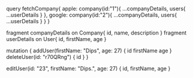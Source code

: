 query fetchCompany{
apple: company(id:"1"){
...companyDetails,
users{
...userDetails
}
},
google: company(id:"2"){
...companyDetails,
users{
...userDetails
}
}
}

fragment companyDetails on Company{
id,
name,
description
}
fragment userDetails on User{
id,
firstName,
age
}

mutation {
addUser(firstName: "Dips", age: 27) {
id
firstName
age
}
deleteUser(id: "r70QRng") {
id
}
}

editUser(id: "23", firstName: "Dips.", age: 27) {
id,
firstName,
age
}
